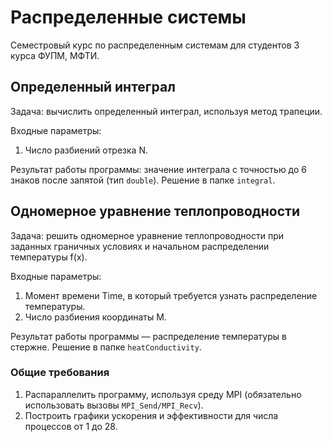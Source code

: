 # **Распределенные системы**
Семестровый курс по распределенным системам для студентов 3 курса ФУПМ, МФТИ.

## **Определенный интеграл**

Задача: вычислить определенный интеграл, используя метод трапеции. 

Входные параметры:
1. Число разбиений отрезка N.

Результат работы программы: значение интеграла с точностью до 6 знаков после запятой (тип `double`). Решение в папке `integral`.


## **Одномерное уравнение теплопроводности**

Задача: решить одномерное уравнение теплопроводности при заданных граничных условиях и начальном распределении температуры f(x).

Входные параметры:
1. Момент времени Time, в который требуется узнать распределение температуры.
2. Число разбиения координаты M.

Результат работы программы — распределение температуры в стержне. Решение в папке `heatConductivity`.

### Общие требования

1. Распараллелить программу, используя среду MPI (обязательно использовать вызовы ```MPI_Send/MPI_Recv```).
2. Построить графики ускорения и эффективности для числа процессов от 1 до 28.
